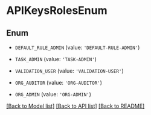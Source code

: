 # APIKeysRolesEnum


## Enum

* `DEFAULT_RULE_ADMIN` (value: `'DEFAULT-RULE-ADMIN'`)

* `TASK_ADMIN` (value: `'TASK-ADMIN'`)

* `VALIDATION_USER` (value: `'VALIDATION-USER'`)

* `ORG_AUDITOR` (value: `'ORG-AUDITOR'`)

* `ORG_ADMIN` (value: `'ORG-ADMIN'`)

[[Back to Model list]](../README.md#documentation-for-models) [[Back to API list]](../README.md#documentation-for-api-endpoints) [[Back to README]](../README.md)
